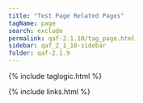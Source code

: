 ```yaml
---
title: "Test Page Related Pages"
tagName: page
search: exclude
permalink: qaf-2.1.10/tag_page.html
sidebar: qaf_2_1_10-sidebar
folder: qaf-2.1.9
---
```

{% include taglogic.html %}

{% include links.html %}
